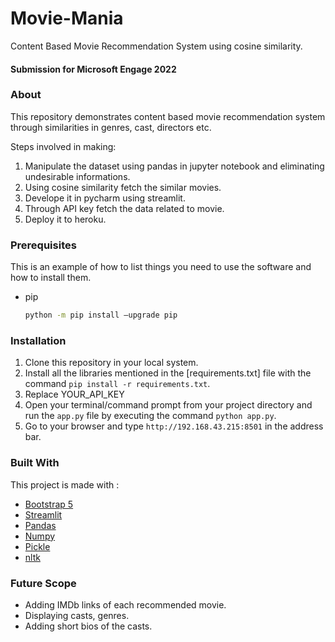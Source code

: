 # Movie-Mania
Content Based Movie Recommendation System using cosine similarity.

#### Submission for Microsoft Engage 2022

### About
This repository demonstrates content based movie recommendation system through similarities in genres, cast, directors etc.

Steps involved in making:
1. Manipulate the dataset using pandas in jupyter notebook and eliminating undesirable informations.
2. Using cosine similarity fetch the similar movies.
3. Develope it in pycharm using streamlit.
4. Through API key fetch the data related to movie.
5. Deploy it to heroku.

### Prerequisites

This is an example of how to list things you need to use the software and how to install them.

-   pip
    ```sh
    python -m pip install –upgrade pip
    ```
    
### Installation

1. Clone this repository in your local system.
2. Install all the libraries mentioned in the [requirements.txt] file with the command `pip install -r requirements.txt`.
3. Replace YOUR_API_KEY
4. Open your terminal/command prompt from your project directory and run the `app.py` file by executing the command `python app.py`.
5. Go to your browser and type `http://192.168.43.215:8501` in the address bar.

### Built With

This project is made with :

-   [Bootstrap 5](https://getbootstrap.com)
-   [Streamlit](https://streamlit.io/)
-   [Pandas](https://pandas.pydata.org/)
-   [Numpy](https://numpy.org/)
-   [Pickle](https://docs.python.org/3/library/pickle.html)
-   [nltk](https://www.nltk.org/)

### Future Scope
- Adding IMDb links of each recommended movie.
- Displaying casts, genres.
- Adding short bios of the casts.
